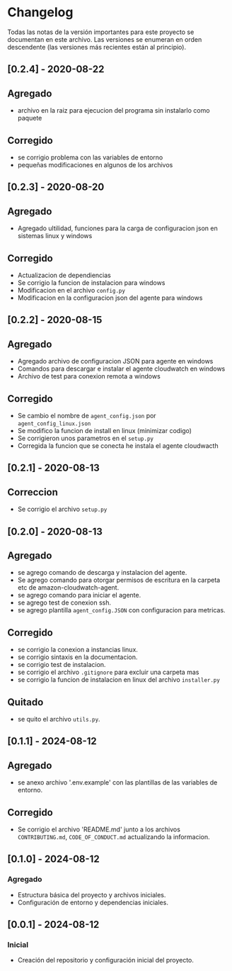# Changelog

Todas las notas de la versión importantes para este proyecto se documentan en este archivo. Las versiones se enumeran en orden descendente (las versiones más recientes están al principio).

## [0.2.4] - 2020-08-22
## Agregado
- archivo en la raiz para ejecucion del programa sin instalarlo como paquete

## Corregido
- se corrigio problema con las variables de entorno
- pequeñas modificaciones en algunos de los archivos

## [0.2.3] - 2020-08-20
## Agregado
- Agregado ultilidad, funciones para la carga de configuracion json en sistemas linux y windows

## Corregido
- Actualizacion de dependiencias
- Se corrigio la funcion de instalacion para windows
- Modificacion en el archivo `config.py`
- Modificacion en la configuracion json del agente para windows

## [0.2.2] - 2020-08-15
## Agregado
- Agregado archivo de configuracion JSON para agente en windows
- Comandos para descargar e instalar el agente cloudwatch en windows
- Archivo de test para conexion remota a windows

## Corregido
- Se cambio el nombre de `agent_config.json` por `agent_config_linux.json`
- Se modifico la funcion de install en linux (minimizar codigo)
- Se corrigieron unos parametros en el `setup.py`
- Corregida la funcion que se conecta he instala el agente cloudwacth

## [0.2.1] - 2020-08-13
## Correccion
- Se corrigio el archivo `setup.py`

## [0.2.0] - 2020-08-13
## Agregado
- se agrego comando de descarga y instalacion del agente.
- Se agrego comando para otorgar permisos de escritura en la carpeta etc de amazon-cloudwatch-agent.
- se agrego comando para iniciar el agente.
- se agrego test de conexion ssh.
- se agrego plantilla `agent_config.JSON` con configuracion para metricas.
  
## Corregido
- se corrigio la conexion a instancias linux.
- se corrigio sintaxis en la documentacion.
- se corrigio test de instalacion.
- se corrigio el archivo `.gitignore` para excluir una carpeta mas
- se corrigio la funcion de instalacion en linux del archivo `installer.py`
  
## Quitado
- se quito el archivo `utils.py`.

## [0.1.1] - 2024-08-12
## Agregado
- se anexo archivo '.env.example' con las plantillas de las variables de entorno.

## Corregido
- Se corrigio el archivo 'README.md' junto a los archivos `CONTRIBUTING.md`, `CODE_OF_CONDUCT.md` actualizando la informacion.

## [0.1.0] - 2024-08-12
### Agregado
- Estructura básica del proyecto y archivos iniciales.
- Configuración de entorno y dependencias iniciales.

## [0.0.1] - 2024-08-12
### Inicial
- Creación del repositorio y configuración inicial del proyecto.